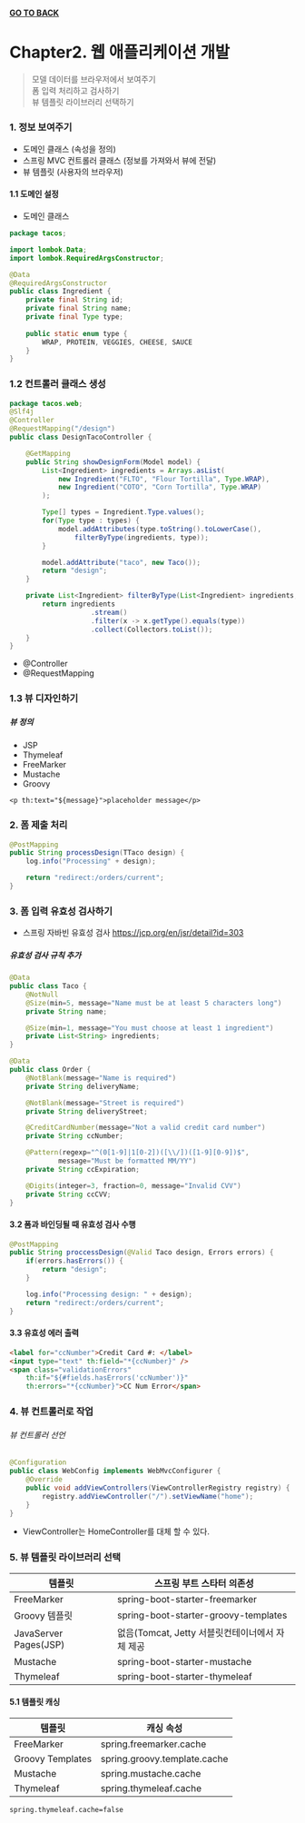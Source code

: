 #### [GO TO BACK](../README.md)

# Chapter2. 웹 애플리케이션 개발

> 모델 데이터를 브라우저에서 보여주기  
> 폼 입력 처리하고 검사하기  
> 뷰 템플릿 라이브러리 선택하기  

### 1. 정보 보여주기
- 도메인 클래스 (속성을 정의)
- 스프링 MVC 컨트롤러 클래스 (정보를 가져와서 뷰에 전달)
- 뷰 템플릿 (사용자의 브라우저)

#### 1.1 도메인 설정
- 도메인 클래스
```java
package tacos;

import lombok.Data;
import lombok.RequiredArgsConstructor;

@Data
@RequiredArgsConstructor
public class Ingredient {
    private final String id;
    private final String name;
    private final Type type;
   
    public static enum type {
        WRAP, PROTEIN, VEGGIES, CHEESE, SAUCE
    }
}
```

### 1.2 컨트롤러 클래스 생성
```java
package tacos.web;
@Slf4j
@Controller
@RequestMapping("/design")
public class DesignTacoController {

    @GetMapping
    public String showDesignForm(Model model) {
        List<Ingredient> ingredients = Arrays.asList(
            new Ingredient("FLTO", "Flour Tortilla", Type.WRAP),
            new Ingredient("COTO", "Corn Tortilla", Type.WRAP)
        );

        Type[] types = Ingredient.Type.values();
        for(Type type : types) {
        	model.addAttributes(type.toString().toLowerCase(),
                filterByType(ingredients, type));
        }

        model.addAttribute("taco", new Taco());
        return "design";
    }

    private List<Ingredient> filterByType(List<Ingredient> ingredients, Type type) {
        return ingredients
                    .stream()
                    .filter(x -> x.getType().equals(type))
                    .collect(Collectors.toList());
    }
}
```
- @Controller
- @RequestMapping

### 1.3 뷰 디자인하기
##### 뷰 정의
- JSP
- Thymeleaf
- FreeMarker
- Mustache
- Groovy
```thymeleaftemplatesfragmentexpressions
<p th:text="${message}">placeholder message</p>
```

### 2. 폼 제출 처리
```java
@PostMapping
public String processDesign(TTaco design) {
    log.info("Processing" + design);

    return "redirect:/orders/current";
}
```

### 3. 폼 입력 유효성 검사하기
- 스프링 자바빈 유효성 검사
https://jcp.org/en/jsr/detail?id=303
##### 유효성 검사 규칙 추가
```java
@Data
public class Taco {
    @NotNull
    @Size(min=5, message="Name must be at least 5 characters long")
    private String name;

    @Size(min=1, message="You must choose at least 1 ingredient")
    private List<String> ingredients;
}
```
```java
@Data
public class Order {
    @NotBlank(message="Name is required")
    private String deliveryName;

    @NotBlank(message="Street is required")
    private String deliveryStreet;

    @CreditCardNumber(message="Not a valid credit card number")
    private String ccNumber;

    @Pattern(regexp="^(0[1-9]|1[0-2])([\\/])([1-9][0-9])$",
            message="Must be formatted MM/YY")
    private String ccExpiration;

    @Digits(integer=3, fraction=0, message="Invalid CVV")
    private String ccCVV;
}
```

#### 3.2 폼과 바인딩될 때 유효성 검사 수행
```java
@PostMapping
public String proccessDesign(@Valid Taco design, Errors errors) {
    if(errors.hasErrors()) {
        return "design";
    }

    log.info("Processing design: " + design);
    return "redirect:/orders/current";
}
```

#### 3.3 유효성 에러 출력
```html
<label for="ccNumber">Credit Card #: </label>
<input type="text" th:field="*{ccNumber}" />
<span class="validationErrors"
    th:if="${#fields.hasErrors('ccNumber')}"
    th:errors="*{ccNumber}">CC Num Error</span>
```

### 4. 뷰 컨트롤러로 작업

###### 뷰 컨트롤러 선언 
```java
@Configuration
public class WebConfig implements WebMvcConfigurer {
    @Override
    public void addViewControllers(ViewControllerRegistry registry) {
        registry.addViewController("/").setViewName("home");
    }
}
```
- ViewController는 HomeController를 대체 할 수 있다.

### 5. 뷰 템플릿 라이브러리 선택
|템플릿|스프링 부트 스타터 의존성|
|-----|-----------------|
|FreeMarker|spring-boot-starter-freemarker|
|Groovy 템플릿|spring-boot-starter-groovy-templates|
|JavaServer Pages(JSP)|없음(Tomcat, Jetty 서블릿컨테이너에서 자체 제공|
|Mustache|spring-boot-starter-mustache|
|Thymeleaf|spring-boot-starter-thymeleaf|

#### 5.1 템플릿 캐싱 
|템플릿|캐싱 속성|
|----|-------|
|FreeMarker|spring.freemarker.cache|
|Groovy Templates|spring.groovy.template.cache|
|Mustache|spring.mustache.cache|
|Thymeleaf|spring.thymeleaf.cache|
```properties
spring.thymeleaf.cache=false
```

